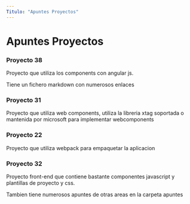 ```yaml
---
Titulo: "Apuntes Proyectos"
---
```


# Apuntes Proyectos

### **Proyecto 38**

Proyecto que utiliza los components con angular js.

Tiene un fichero markdown con numerosos enlaces

### **Proyecto 31**

Proyecto que utiliza web components, utiliza la libreria  xtag soportada o mantenida por microsoft para implementar webcomponents

### **Proyecto 22**

Proyecto que utiliza webpack para empaquetar la aplicacion

### **Proyecto 32**

Proyecto front-end que contiene bastante componentes javascript y plantillas de proyecto y css.

Tambien tiene numerosos apuntes de otras areas en la carpeta apuntes


